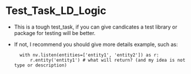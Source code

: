 # Test_Task_LD_Logic
- This is a tough test_task, if you can give candicates a test library or package for testing will be better.
- If not, I recommend you should give more details example, such as:

        with nv.listen(entities=['entity1', 'entity2']) as r:
            r.entity('entity1') # what will return? (and my idea is not type or description)